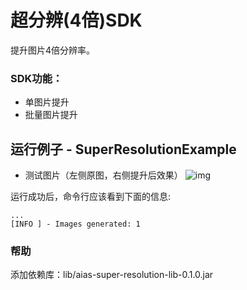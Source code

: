 # 超分辨(4倍)SDK
提升图片4倍分辨率。

### SDK功能：
-  单图片提升
-  批量图片提升

## 运行例子 - SuperResolutionExample
- 测试图片（左侧原图，右侧提升后效果）
![img](https://djl-model.oss-cn-hongkong.aliyuncs.com/AIAS/super_resolution_sdk/stitch0.png)

运行成功后，命令行应该看到下面的信息:
```text
...
[INFO ] - Images generated: 1
```

### 帮助 
添加依赖库：lib/aias-super-resolution-lib-0.1.0.jar
